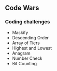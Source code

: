 ## Code Wars
### Coding challenges

* Maskify
* Descending Order
* Array of Tiers
* Highest and Lowest
* Anagram
* Number Check
* Bit Counting 
